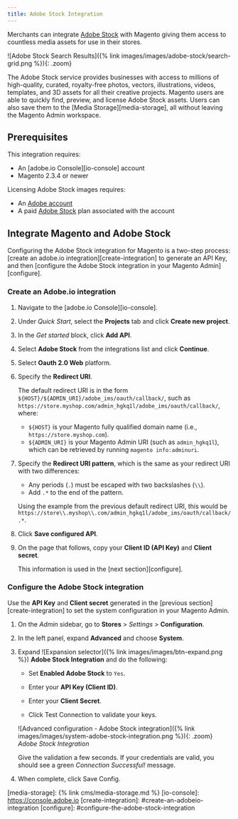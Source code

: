 ```yaml
---
title: Adobe Stock Integration
---
```


Merchants can integrate [Adobe Stock][adobe-stock] with Magento giving them access to countless media assets for use in their stores.

![Adobe Stock Search Results]({% link images/images/adobe-stock/search-grid.png %}){: .zoom}

The Adobe Stock service provides businesses with access to millions of high-quality, curated, royalty-free photos, vectors, illustrations, videos, templates, and 3D assets for all their creative projects. Magento users are able to quickly find, preview, and license Adobe Stock assets. Users can also save them to the
[Media Storage][media-storage], all without leaving the Magento Admin workspace.

## Prerequisites

This integration requires:

- An [adobe.io Console][io-console] account
- Magento 2.3.4 or newer

Licensing Adobe Stock images requires:

- An [Adobe account][adobe-signin]
- A paid [Adobe Stock][adobe-stock] plan associated with the account

## Integrate Magento and Adobe Stock

Configuring the Adobe Stock integration for Magento is a two-step process: [create an adobe.io integration][create-integration] to generate an API Key, and then [configure the Adobe Stock integration in your Magento Admin][configure].

### Create an Adobe.io integration

1. Navigate to the [adobe.io Console][io-console].

1. Under _Quick Start_, select the **Projects** tab and click **Create new project**.

1. In the _Get started_ block, click **Add API**.

1. Select **Adobe Stock** from the integrations list and click **Continue**.

1. Select **Oauth 2.0 Web** platform.

1. Specify the **Redirect URI**.

   The default redirect URI is in the form `${HOST}/${ADMIN_URI}/adobe_ims/oauth/callback/`, such as `https://store.myshop.com/admin_hgkq1l/adobe_ims/oauth/callback/`, where:

   - `${HOST}` is your Magento fully qualified domain name (i.e., `https://store.myshop.com`).
   - `${ADMIN_URI}` is your Magento Admin URI (such as `admin_hgkq1l`), which can be retrieved by running `magento info:adminuri`.

1. Specify the **Redirect URI pattern**, which is the same as your redirect URI with two differences:

   - Any periods (`.`) must be escaped with two backslashes (`\\`).
   - Add `.*` to the end of the pattern.

   Using the example from the previous default redirect URI, this would be `https://store\\.myshop\\.com/admin_hgkq1l/adobe_ims/oauth/callback/.*`.

1. Click **Save configured API**.

1. On the page that follows, copy your **Client ID (API Key)** and **Client secret**.

   This information is used in the [next section][configure].

### Configure the Adobe Stock integration

Use the **API Key** and **Client secret** generated in the [previous section][create-integration] to set the system configuration in your Magento Admin.

1. On the _Admin_ sidebar, go to **Stores** > _Settings_ > **Configuration**.

1. In the left panel, expand **Advanced** and choose **System**.

1. Expand ![Expansion selector]({% link images/images/btn-expand.png %}) **Adobe Stock Integration** and do the following:

   - Set **Enabled Adobe Stock** to `Yes`.

   - Enter your **API Key (Client ID)**.

   - Enter your **Client Secret**.

   - Click <span class="btn">Test Connection</span> to validate your keys.

   ![Advanced configuration - Adobe Stock integration]({% link images/images/system-adobe-stock-integration.png %}){: .zoom}
   _Adobe Stock Integration_

   Give the validation a few seconds. If your credentials are valid, you should see a green _Connection Successful!_ message.

1. When complete, click <span class="btn">Save Config</span>.

[adobe-stock]: https://stock.adobe.com
[adobe-signin]: https://helpx.adobe.com/manage-account/using/access-adobe-id-account.html
[media-storage]: {% link cms/media-storage.md %}
[io-console]: https://console.adobe.io
[create-integration]: #create-an-adobeio-integration
[configure]: #configure-the-adobe-stock-integration
